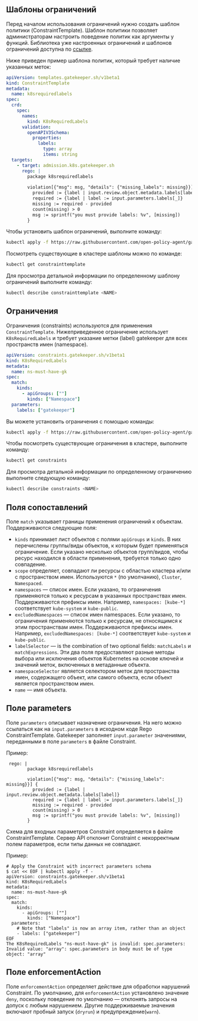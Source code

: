 ## Шаблоны ограничений

Перед началом использования ограничений нужно создать шаблон политики (ConstraintTemplate). Шаблон политики позволяет администраторам настроить поведение политик как аргументы у функций. Библиотека уже настроенных ограничений и шаблонов ограничений доступна по [ссылке](https://github.com/open-policy-agent/gatekeeper-library).

Ниже приведен пример шаблона политик, который требует наличие указанных меток:
``` yaml
apiVersion: templates.gatekeeper.sh/v1beta1
kind: ConstraintTemplate
metadata:
  name: k8srequiredlabels
spec:
  crd:
    spec:
      names:
        kind: K8sRequiredLabels
      validation:
        openAPIV3Schema:
          properties:
            labels:
              type: array
              items: string
  targets:
    - target: admission.k8s.gatekeeper.sh
      rego: |
        package k8srequiredlabels
 
        violation[{"msg": msg, "details": {"missing_labels": missing}}] {
          provided := {label | input.review.object.metadata.labels[label]}
          required := {label | label := input.parameters.labels[_]}
          missing := required - provided
          count(missing) > 0
          msg := sprintf("you must provide labels: %v", [missing])
        }
```
Чтобы установить шаблон ограничений, выполните команду:
``` bash
kubectl apply -f https://raw.githubusercontent.com/open-policy-agent/gatekeeper/master/demo/basic/templates/k8srequiredlabels_template.yaml
```
Посмотреть существующие в кластере шаблоны можно по команде:
``` bash
kubectl get constrainttemplate
```
Для просмотра детальной информации по определенному шаблону ограничений выполните команду:
``` bash
kubectl describe constrainttemplate <NAME>
```

## Ограничения

Ограничения (constraints) используются для применения `ConstraintTemplate`. Нижеприведенное ограничение использует `K8sRequiredLabels` и требует указание метки (label) gatekeeper для всех пространств имен (namespace).
``` yaml
apiVersion: constraints.gatekeeper.sh/v1beta1
kind: K8sRequiredLabels
metadata:
  name: ns-must-have-gk
spec:
  match:
    kinds:
      - apiGroups: [""]
        kinds: ["Namespace"]
  parameters:
    labels: ["gatekeeper"]
```
Вы можете установить ограничения с помощью команды:
``` bash
kubectl apply -f https://raw.githubusercontent.com/open-policy-agent/gatekeeper/master/demo/basic/constraints/all_ns_must_have_gatekeeper.yaml
```
Чтобы посмотреть существующие ограничения в кластере, выполните команду:
``` bash
kubectl get constraints
```
Для просмотра детальной информации по определенному ограничению выполните следующую команду:
``` bash
kubectl describe constraints <NAME>
```

## Поля сопоставлений

Поле `match` указывает границы применения ограничений к объектам. Поддерживаются следующие поля:

- `kinds` принимает лист объектов с полями `apiGroups` и `kinds`. В них перечислены группы/виды объектов, к которым будет применяться ограничение. Если указано несколько объектов групп/видов, чтобы ресурс находился в области применения, требуется только одно совпадение.
- `scope` определяет, совпадают ли ресурсы с областью кластера и/или с пространством имен. Используются `*` (по умолчанию), `Cluster`, `Namespaced`.
- `namespaces` — список имен. Если указано, то ограничения применяются только к ресурсам в указанных пространствах имен. Поддерживаются префиксы имен. Например, `namespaces: [kube-*]` соответствует `kube-system` и `kube-public`.
- `excludedNamespaces` — список имен namespaces. Если указано, то ограничения применяются только к ресурсам, не относящимся к этим пространствам имен. Поддерживаются префиксы имен. Например, `excludedNamespaces: [kube-*]` соответствует `kube-system` и `kube-public`.
- `labelSelector` — is the combination of two optional fields: `matchLabels` и `matchExpressions`. Эти два поля предоставляют разные методы выбора или исключения объектов Kubernetes на основе ключей и значений меток, включенных в метаданные объекта.
- `namespaceSelector` является селектором меток для пространства имен, содержащего объект, или самого объекта, если объект является пространством имен.
- `name` — имя объекта.

## Поле parameters

Поле `parameters` описывает назначение ограничения. На него можно ссылаться как на `input.parameters` в исходном коде Rego ConstraintTemplate. Gatekeeper заполняет `input.parameter` значениями, переданными в поле `parameters` в файле Constraint.

Пример:
```
 rego: |
        package k8srequiredlabels

        violation[{"msg": msg, "details": {"missing_labels": missing}}] {
          provided := {label | input.review.object.metadata.labels[label]}
          required := {label | label := input.parameters.labels[_]}
          missing := required - provided
          count(missing) > 0
          msg := sprintf("you must provide labels: %v", [missing])
        }
```

Схема для входных параметров Constraint определяется в файле ConstraintTemplate. Сервер API отклонит Constraint с некорректным полем параметров, если типы данных не совпадают.

Пример:
```
# Apply the Constraint with incorrect parameters schema
$ cat << EOF | kubectl apply -f -
apiVersion: constraints.gatekeeper.sh/v1beta1
kind: K8sRequiredLabels
metadata:
  name: ns-must-have-gk
spec:
  match:
    kinds:
      - apiGroups: [""]
        kinds: ["Namespace"]
  parameters:
    # Note that "labels" is now an array item, rather than an object
    - labels: ["gatekeeper"]
EOF
The K8sRequiredLabels "ns-must-have-gk" is invalid: spec.parameters: Invalid value: "array": spec.parameters in body must be of type object: "array"
```

## Поле enforcementAction

Поле `enforcementAction` определяет действие для обработки нарушений Constraint. По умолчанию, для `enforcementAction` установлено значение `deny`, поскольку поведение по умолчанию — отклонять запросы на допуск с любым нарушением. Другие поддерживаемые значения включают пробный запуск (`dryrun`) и предупреждение(`warn`).

